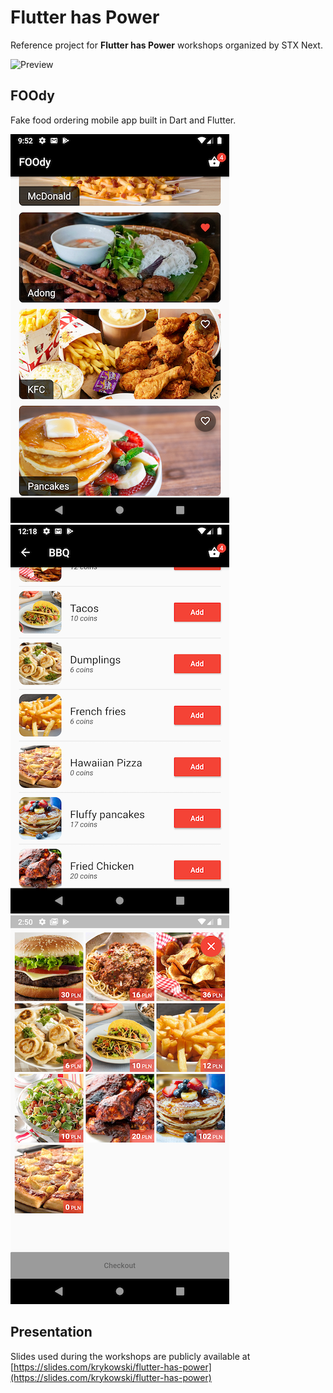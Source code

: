 # Flutter has Power

Reference project for **Flutter has Power** workshops organized by STX Next. 

![Preview](/screenshots/preview.gif?raw=true)

## FOOdy

Fake food ordering mobile app built in Dart and Flutter.

![Home](/screenshots/home.png?raw=true)
![Detail](/screenshots/detail.png?raw=true)
![Cart](/screenshots/cart.png?raw=true)

## Presentation

Slides used during the workshops are publicly available at [https://slides.com/krykowski/flutter-has-power](https://slides.com/krykowski/flutter-has-power)
